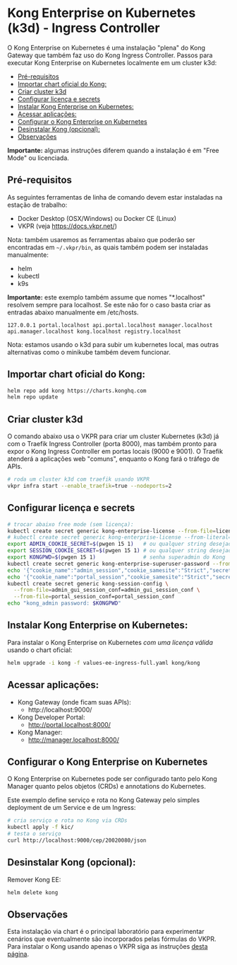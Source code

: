 # Kong Enterprise on Kubernetes (k3d) - Ingress Controller <!-- omit in toc -->

O Kong Enterprise on Kubernetes é uma instalação "plena" do Kong Gateway que também faz uso do Kong Ingress Controller. Passos para executar Kong Enterprise on Kubernetes localmente em um cluster k3d:

- [Pré-requisitos](#pré-requisitos)
- [Importar chart oficial do Kong:](#importar-chart-oficial-do-kong)
- [Criar cluster k3d](#criar-cluster-k3d)
- [Configurar licença e secrets](#configurar-licença-e-secrets)
- [Instalar Kong Enterprise on Kubernetes:](#instalar-kong-enterprise-on-kubernetes)
- [Acessar aplicações:](#acessar-aplicações)
- [Configurar o Kong Enterprise on Kubernetes](#configurar-o-kong-enterprise-on-kubernetes)
- [Desinstalar Kong (opcional):](#desinstalar-kong-opcional)
- [Observações](#observações)

**Importante:** algumas instruções diferem quando a instalação é em "Free Mode" ou licenciada.

## Pré-requisitos

As seguintes ferramentas de linha de comando devem estar instaladas na estação de trabalho:

- Docker Desktop (OSX/Windows) ou Docker CE (Linux)
- VKPR (veja https://docs.vkpr.net/)

Nota: também usaremos as ferramentas abaixo que poderão ser encontradas em `~/.vkpr/bin`, as quais também podem ser instaladas manualmente:

- helm
- kubectl
- k9s

**Importante:** este exemplo também assume que nomes "\*.localhost" resolvem sempre para localhost. Se este não for o caso basta criar as entradas abaixo manualmente em /etc/hosts.

```
127.0.0.1 portal.localhost api.portal.localhost manager.localhost api.manager.localhost kong.localhost registry.localhost
```

Nota: estamos usando o k3d para subir um kubernetes local, mas outras alternativas como o minikube também devem funcionar. 

## Importar chart oficial do Kong:

```sh
helm repo add kong https://charts.konghq.com
helm repo update
```

## Criar cluster k3d

O comando abaixo usa o VKPR para criar um cluster Kubernetes (k3d) já com o Traefik Ingress Controller (porta 8000), mas também pronto para expor o Kong Ingress Controller em portas locais (9000 e 9001). O Traefik atenderá a aplicações web "comuns", enquanto o Kong fará o tráfego de APIs. 

```sh
# roda um cluster k3d com traefik usando VKPR
vkpr infra start --enable_traefik=true --nodeports=2
```

## Configurar licença e secrets

```sh
# trocar abaixo free mode (sem licença):
kubectl create secret generic kong-enterprise-license --from-file=license=./license.json
# kubectl create secret generic kong-enterprise-license --from-literal=license=
export ADMIN_COOKIE_SECRET=$(pwgen 15 1)   # ou qualquer string desejada
export SESSION_COOKIE_SECRET=$(pwgen 15 1) # ou qualquer string desejada
export KONGPWD=$(pwgen 15 1)               # senha superadmin do Kong
kubectl create secret generic kong-enterprise-superuser-password --from-literal=password=$KONGPWD
echo '{"cookie_name":"admin_session","cookie_samesite":"Strict","secret":"'$ADMIN_COOKIE_SECRET'","cookie_secure":false,"storage":"kong","cookie_domain":"manager.localhost"}' > admin_gui_session_conf
echo '{"cookie_name":"portal_session","cookie_samesite":"Strict","secret":"'$SESSION_COOKIE_SECRET'","cookie_secure":false,"storage":"kong","cookie_domain":"portal.localhost"}' > portal_session_conf
kubectl create secret generic kong-session-config \
  --from-file=admin_gui_session_conf=admin_gui_session_conf \
  --from-file=portal_session_conf=portal_session_conf
echo "kong_admin password: $KONGPWD"
```

## Instalar Kong Enterprise on Kubernetes:

Para instalar o Kong Enterprise on Kubernetes *com uma licença válida* usando o chart oficial:

```sh
helm upgrade -i kong -f values-ee-ingress-full.yaml kong/kong
```

## Acessar aplicações:

* Kong Gateway (onde ficam suas APIs):
  * http://localhost:9000/
* Kong Developer Portal:
  * http://portal.localhost:8000/
* Kong Manager:
  * http://manager.localhost:8000/

## Configurar o Kong Enterprise on Kubernetes

O Kong Enterprise on Kubernetes pode ser configurado tanto pelo Kong Manager quanto pelos objetos (CRDs) e annotations do Kubernetes. 

Este exemplo define serviço e rota no Kong Gateway pelo simples deployment de um Service e de um Ingress:

```sh
# cria serviço e rota no Kong via CRDs
kubectl apply -f kic/
# testa o serviço
curl http://localhost:9000/cep/20020080/json
```

## Desinstalar Kong (opcional):

Remover Kong EE:

```sh
helm delete kong
```

## Observações

Esta instalação via chart é o principal laboratório para experimentar cenários que eventualmente são incorporados pelas fórmulas do VKPR. Para instalar o Kong usando apenas o VKPR siga as instruções [desta página](KONG_EE_LOCAL_INGRESS_FULL_VKPR.md).

